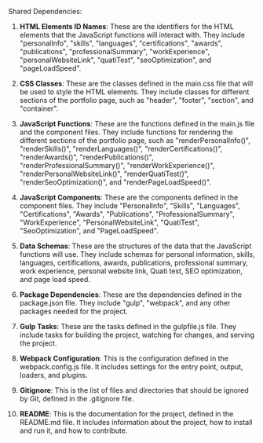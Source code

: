 Shared Dependencies:

1. **HTML Elements ID Names**: These are the identifiers for the HTML elements that the JavaScript functions will interact with. They include "personalInfo", "skills", "languages", "certifications", "awards", "publications", "professionalSummary", "workExperience", "personalWebsiteLink", "quatiTest", "seoOptimization", and "pageLoadSpeed".

2. **CSS Classes**: These are the classes defined in the main.css file that will be used to style the HTML elements. They include classes for different sections of the portfolio page, such as "header", "footer", "section", and "container".

3. **JavaScript Functions**: These are the functions defined in the main.js file and the component files. They include functions for rendering the different sections of the portfolio page, such as "renderPersonalInfo()", "renderSkills()", "renderLanguages()", "renderCertifications()", "renderAwards()", "renderPublications()", "renderProfessionalSummary()", "renderWorkExperience()", "renderPersonalWebsiteLink()", "renderQuatiTest()", "renderSeoOptimization()", and "renderPageLoadSpeed()".

4. **JavaScript Components**: These are the components defined in the component files. They include "PersonalInfo", "Skills", "Languages", "Certifications", "Awards", "Publications", "ProfessionalSummary", "WorkExperience", "PersonalWebsiteLink", "QuatiTest", "SeoOptimization", and "PageLoadSpeed".

5. **Data Schemas**: These are the structures of the data that the JavaScript functions will use. They include schemas for personal information, skills, languages, certifications, awards, publications, professional summary, work experience, personal website link, Quati test, SEO optimization, and page load speed.

6. **Package Dependencies**: These are the dependencies defined in the package.json file. They include "gulp", "webpack", and any other packages needed for the project.

7. **Gulp Tasks**: These are the tasks defined in the gulpfile.js file. They include tasks for building the project, watching for changes, and serving the project.

8. **Webpack Configuration**: This is the configuration defined in the webpack.config.js file. It includes settings for the entry point, output, loaders, and plugins.

9. **Gitignore**: This is the list of files and directories that should be ignored by Git, defined in the .gitignore file.

10. **README**: This is the documentation for the project, defined in the README.md file. It includes information about the project, how to install and run it, and how to contribute.